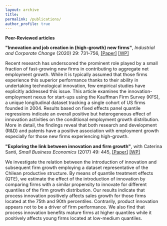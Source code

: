 ```yaml
---
layout: archive
title: 
permalink: /publications/
author_profile: true
---
```

**Peer-Reviewed articles**

<span style="font-size:11pt;">**"Innovation and job creation in (high-growth) new firms"**, *Industrial and Corporate Change* (2020) 29: 731–756, [[Paper]](https://academic.oup.com/icc/article-abstract/29/3/731/5643963?redirectedFrom=fulltext) [[WP]](http://www.lem.sssup.it/WPLem/files/2019-31.pdf)</span>

<span style="font-size:11pt;">Recent research has underscored the prominent role played by a small fraction of fast-growing new firms in contributing to aggregate net employment growth. While it is typically assumed that those firms experience this superior performance thanks to their ability in undertaking technological innovation, few empirical studies have explicitly addressed this issue. This article examines the innovation-employment nexus for start-ups using the Kauffman Firm Survey (KFS), a unique longitudinal dataset tracking a single cohort of US firms founded in 2004. Results based on fixed effects panel quantile regressions indicate an overall positive but heterogeneous effect of innovation activities on the conditional employment growth distribution. More in detail, the findings reveal that both research and development (R&D) and patents have a positive association with employment growth especially for those new firms experiencing high-growth.</span>


<span style="font-size:11pt;">**"Exploring the link between innovation and firm growth"**, with Caterina Santi, *Small Business Economics* (2017) 49: 445, [[Paper]](https://link.springer.com/article/10.1007/s11187-016-9836-4) [[WP]](http://www.lem.sssup.it/WPLem/files/2016-09.pdf)</span>

<span style="font-size:11pt;">We investigate the relation between the introduction of innovation and subsequent firm growth employing a dataset representative of the Chilean productive structure. By means of quantile treatment effects (QTE), we estimate the effect of the introduction of innovation by comparing firms with a similar propensity to innovate for different quantiles of the firm growth distribution. Our results indicate that process innovation positively affects sales growth for those firms located at the 75th and 90th percentiles. Contrarily, product innovation appears not to be a driver of firm performance. We also find that process innovation benefits mature firms at higher quantiles while it positively affects young firms located at low-medium quantiles.</span>


